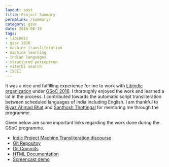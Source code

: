 ```yaml
---
layout: post
title: Project Summary
permalink: /summary/
category: gsoc
date: 2016-08-19
tags: 
- libindic
- gsoc 2016
- machine transliteration
- machine learning
- Indian languages
- structured perceptron
- viterbi search
- ISCII
---
```


It was a nice and fulfilling experience for me to work with [Libindic organization](https://github.com/libindic) under [GSoC 2016](https://summerofcode.withgoogle.com/). I thoroughly enjoyed the work and learned a lot in the process. I contributed towards the automatic script transliteration between scheduled languages of India including English. I am thankful to [Riyaz Ahmad Bhat](https://researchweb.iiit.ac.in/~riyaz.bhat/) and [Santhosh Thottingal](http://thottingal.in) for mentoring me through the programme. 

Given below are some important links regarding the work done during the GSoC programme.

 * [Indic Project Machine Transliteration discourse](https://discourse.indicproject.org/t/machine-transliteration/47)
 * [Git Repositoy](https://github.com/libindic/indic-trans)
 * [Git Commits](https://github.com/libindic/indic-trans/commits/master?author=irshadbhat)
 * [HTML Documentation](http://indic-trans.readthedocs.io/en/latest/)
 * [Screencast demo](https://drive.google.com/file/d/0B3ZAq0KmDeDVRllfWVZyWlVqeTg/view?usp=sharing)
